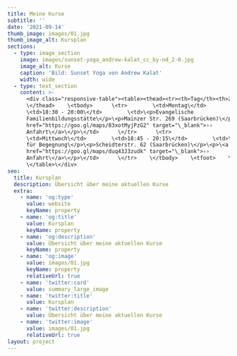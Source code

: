 ```yaml
---
title: Meine Kurse
subtitle: ''
date: '2021-09-14'
thumb_image: images/01.jpg
thumb_image_alt: Kursplan
sections:
  - type: image_section
    image: images/sunset-yoga_andrew-kalat_cc_by-nd_2-0.jpg
    image_alt: Kurse
    caption: 'Bild: Sunset Yoga von Andrew Kalat'
    width: wide
  - type: text_section
    content: >-
      <div class="responsive-table"><table><thead><tr><th>Tag</th><th>Zeit\</th>        \<th>Ort\</th>      \</tr>   
      \</thead>    \<tbody>      \<tr>        \<td>Montag\</td>       
      \<td>18:30 - 20:00\</td>        \<td>\<p>Evangelische
      Familienbildungsstätte\</p>\<p>Mainzer Str. 269 (Saarbrücken)\</p>\<p>\<a
      href="https://goo.gl/maps/83xotMyjPzG2" target="\_blank">››
      Anfahrt\</a>\</p>\</td>      \</tr>      \<tr>       
      \<td>Mittwoch\</td>        \<td>18:45 - 20:15\</td>        \<td>\<p>Raum
      für Begegnung\</p>\<p>Scheidterstr. 62 (Saarbrücken)\</p>\<p>\<a
      href="https://goo.gl/maps/duq43J3zudk" target="\_blank">››
      Anfahrt\</a>\</p>\</td>      \</tr>    \</tbody>    \<tfoot>    \</tfoot> 
      \</table>\</div>
seo:
  title: Kursplan
  description: Übersicht über meine aktuellen Kurse
  extra:
    - name: 'og:type'
      value: website
      keyName: property
    - name: 'og:title'
      value: Kursplan
      keyName: property
    - name: 'og:description'
      value: Übersicht über meine aktuellen Kurse
      keyName: property
    - name: 'og:image'
      value: images/01.jpg
      keyName: property
      relativeUrl: true
    - name: 'twitter:card'
      value: summary_large_image
    - name: 'twitter:title'
      value: Kursplan
    - name: 'twitter:description'
      value: Übersicht über meine aktuellen Kurse
    - name: 'twitter:image'
      value: images/01.jpg
      relativeUrl: true
layout: project
---
```


